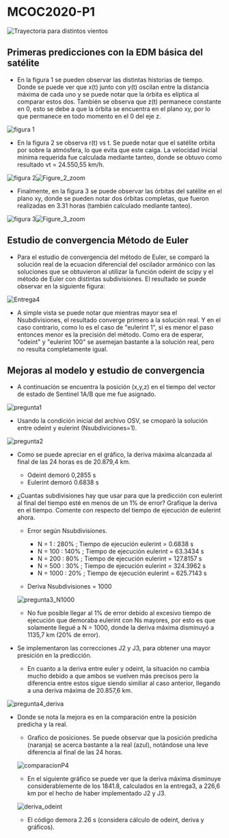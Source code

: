 # MCOC2020-P1

![Trayectoria para distintos vientos](https://user-images.githubusercontent.com/69161061/91070593-eeddea80-e604-11ea-90df-661c71c10bdf.png)

## Primeras predicciones con la EDM básica del satélite

+ En la figura 1 se pueden observar las distintas historias de tiempo. Donde se puede ver que x(t) junto con y(t) oscilan entre la distancia máxima de cada uno y se puede notar que la órbita es elíptica al comparar estos dos. También se observa que z(t) permanece constante en 0, esto se debe a que la órbita se encuentra en el plano xy, por lo que permanece en todo momento en el 0 del eje z.

![figura 1](https://user-images.githubusercontent.com/69161061/91486872-dd9e1380-e87a-11ea-98eb-3501cc1bc925.png)

+ En la figura 2 se observa r(t) vs t. Se puede notar que el satélite orbita por sobre la atmósfera, lo que evita que este caiga. La velocidad inicial mínima requerida fue calculada mediante tanteo, donde se obtuvo como resultado vt = 24.550,55 km/h. 

![figura 2](https://user-images.githubusercontent.com/69161061/91486876-e0006d80-e87a-11ea-9655-78e2cf788a8d.png)![Figure_2_zoom](https://user-images.githubusercontent.com/69161061/91487995-a4ff3980-e87c-11ea-82fc-f970e7d4d79f.png)

+ Finalmente, en la figura 3 se puede observar las órbitas del satélite en el plano xy, donde se pueden notar dos órbitas completas, que fueron realizadas en 3.31 horas (también calculado mediante tanteo).

![figura 3](https://user-images.githubusercontent.com/69161061/91486880-e0990400-e87a-11ea-87d2-3e0f904867b1.png)![Figure_3_zoom](https://user-images.githubusercontent.com/69161061/91487996-a6c8fd00-e87c-11ea-99f8-b24595ab2782.png)

## Estudio de convergencia Método de Euler

+ Para el estudio de convergencia del método de Euler, se comparó la solución real de la ecuacion diferencial del oscilador armónico con las soluciones que se obtuvieron al utilizar la función odeint de scipy y el método de Euler con distintas subdivisiones. El resultado se puede observar en la siguiente figura:

![Entrega4](https://user-images.githubusercontent.com/69161061/91782656-b5d8e380-ebcb-11ea-9079-3304d300d470.png)

+ A simple vista se puede notar que mientras mayor sea el Nsubdivisiones, el resultado converge primero a la solución real. Y en el caso contrario, como lo es el caso de "eulerint 1", si es menor el paso entonces menor es la precisión del método. Como era de esperar, "odeint" y "eulerint 100" se asemejan bastante a la solución real, pero no resulta completamente igual.

## Mejoras al modelo y estudio de convergencia

+ A continuación se encuentra la posición (x,y,z) en el tiempo del vector de estado de Sentinel 1A/B que me fue asignado.

![pregunta1](https://user-images.githubusercontent.com/69161061/92330787-1cd11f00-f048-11ea-8f4e-1978c554a1bb.png)

+  Usando la condición inicial del archivo OSV, se cmoparó la solución entre odeint y eulerint (Nsubdiviciones=1).

![pregunta2](https://user-images.githubusercontent.com/69161061/92330833-70dc0380-f048-11ea-8f6e-59265cf2b61d.png)

  + Como se puede apreciar en el gráfico, la deriva máxima alcanzada al final de las 24 horas es de 20.879,4 km.

    + Odeint demoró 0,2855 s
    + Eulerint demoró 0.6838 s

+ ¿Cuantas subdivisiones hay que usar para que la predicción con eulerint al final del tiempo esté en menos de un 1% de error? Grafique la deriva en el tiempo. Comente con respecto del tiempo de ejecución de eulerint ahora. 

  + Error según Nsubdivisiones.
  
    + N = 1 : 280% ; Tiempo de ejecución eulerint = 0.6838 s
    + N = 100 : 140% ; Tiempo de ejecución eulerint = 63.3434 s
    + N = 200 : 80% ; Tiempo de ejecución eulerint = 127.8157 s
    + N = 500 : 30% ; Tiempo de ejecución eulerint = 324.3962 s
    + N = 1000 : 20% ; Tiempo de ejecución eulerint = 625.7143 s
    
  + Deriva Nsubdivisiones = 1000
  
  ![pregunta3_N1000](https://user-images.githubusercontent.com/69161061/92331062-1e034b80-f04a-11ea-89dd-747fe0ee4e9f.png)
  
    + No fue posible llegar al 1% de error debido al excesivo tiempo de ejecución que demoraba eulerint con Ns mayores, por esto es que solamente llegué a N = 1000, donde la deriva máxima disminuyó a 1135,7 km (20% de error).

+ Se implementaron las correcciones J2 y J3, para obtener una mayor presición en la predicción.
  
  + En cuanto a la deriva entre euler y odeint, la situación no cambia mucho debido a que ambos se vuelven más precisos pero la diferencia entre estos sigue siendo similiar al caso anterior, llegando a una deriva máxima de 20.857,6 km.
  
![pregunta4_deriva](https://user-images.githubusercontent.com/69161061/92331200-548d9600-f04b-11ea-8e85-d5a42792854c.png)

  + Donde se nota la mejora es en la comparación entre la posición predicha y la real.
    
    + Grafico de posiciones. Se puede observar que la posición predicha (naranja) se acerca bastante a la real (azul), notándose una leve diferencia al final de las 24 horas.
    
    ![comparacionP4](https://user-images.githubusercontent.com/69161061/92331360-69b6f480-f04c-11ea-9fae-a756501a94d8.png)
    
    + En el siguiente gráfico se puede ver que la deriva máxima disminuye considerablemente de los 1841.8, calculados en la entrega3, a 226,6 km por el hecho de haber implementado J2 y J3.
    
    ![deriva_odeint](https://user-images.githubusercontent.com/69161061/92331234-a20a0300-f04b-11ea-82f3-5d3bb7d07470.png)
  
    + El código demora 2.26 s (considera cálculo de odeint, deriva y gráficos).
